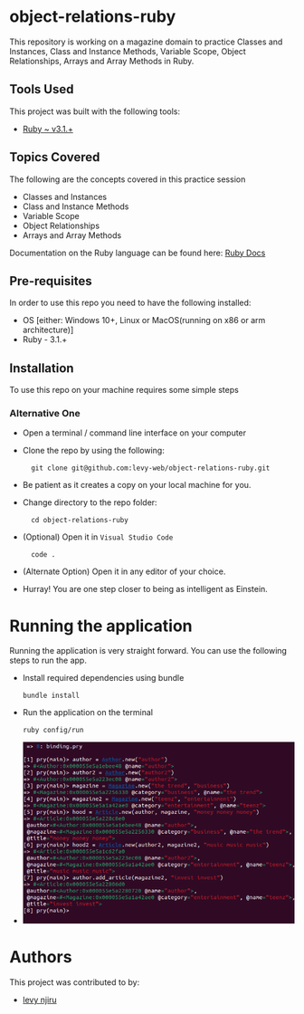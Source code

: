 # object-relations-ruby
This repository is working on a magazine domain to practice Classes and Instances, Class and Instance Methods, Variable Scope, Object Relationships, Arrays and Array Methods in Ruby.


## Tools Used
This project was built with the following tools:

- [Ruby ~ v3.1.+](https://www.ruby-lang.org/en/)

## Topics Covered
The following are the concepts covered in this practice session

- Classes and Instances
- Class and Instance Methods
- Variable Scope
- Object Relationships
- Arrays and Array Methods


Documentation on the Ruby language can be found here: [Ruby Docs](https://docs.ruby-lang.org/en/3.1/)

## Pre-requisites
In order to use this repo you need to have the following installed:

- OS [either: Windows 10+, Linux or MacOS(running on x86 or arm architecture)]
- Ruby - 3.1.+

## Installation

To use this repo on your machine requires some simple steps

### Alternative One

- Open a terminal / command line interface on your computer
- Clone the repo by using the following:

        git clone git@github.com:levy-web/object-relations-ruby.git

- Be patient as it creates a copy on your local machine for you.
- Change directory to the repo folder:

        cd object-relations-ruby

- (Optional) Open it in ``Visual Studio Code``

        code .

- (Alternate Option) Open it in any editor of your choice.
- Hurray! You are one step closer to being as intelligent as Einstein.



# Running the application

Running the application is very straight forward. You can use the following steps to run the app.

- Install required dependencies using bundle

      bundle install

- Run the application on the terminal

      ruby config/run

- ![screenshot](https://github.com/levy-web/object-relations-ruby/blob/[main]/Screenshot.png)

# Authors
This project was contributed to by:
- [levy njiru](https://github.com/levy-web/)

